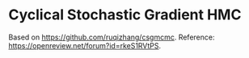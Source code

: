# Cyclical Stochastic Gradient HMC

Based on <https://github.com/ruqizhang/csgmcmc>. Reference: <https://openreview.net/forum?id=rkeS1RVtPS>.
